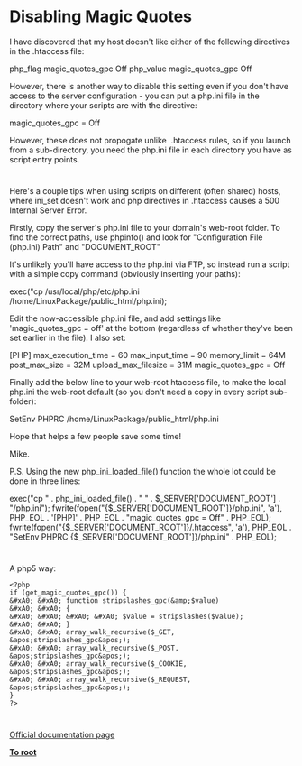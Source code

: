 # Disabling Magic Quotes





I have discovered that my host doesn&apos;t like either of the following directives in the .htaccess file:

php_flag magic_quotes_gpc Off
php_value magic_quotes_gpc Off

However, there is another way to disable this setting even if you don&apos;t have access to the server configuration - you can put a php.ini file in the directory where your scripts are with the directive:

magic_quotes_gpc = Off

However, these does not propogate unlike&#xA0; .htaccess rules, so if you launch from a sub-directory, you need the php.ini file in each directory you have as script entry points.

  

#



Here&apos;s a couple tips when using scripts on different (often shared) hosts, where ini_set doesn&apos;t work and php directives in .htaccess causes a 500 Internal Server Error.

Firstly, copy the server&apos;s php.ini file to your domain&apos;s web-root folder. To find the correct paths, use phpinfo() and look for &quot;Configuration File (php.ini) Path&quot; and &quot;DOCUMENT_ROOT&quot;

It&apos;s unlikely you&apos;ll have access to the php.ini via FTP, so instead run a script with a simple copy command (obviously inserting your paths):

exec(&quot;cp /usr/local/php/etc/php.ini /home/LinuxPackage/public_html/php.ini);

Edit the now-accessible php.ini file, and add settings like &apos;magic_quotes_gpc = off&apos; at the bottom (regardless of whether they&apos;ve been set earlier in the file). I also set:

[PHP]
max_execution_time = 60
max_input_time = 90
memory_limit = 64M
post_max_size = 32M
upload_max_filesize = 31M
magic_quotes_gpc = Off

Finally add the below line to your web-root htaccess file, to make the local php.ini the web-root default (so you don&apos;t need a copy in every script sub-folder):

SetEnv PHPRC /home/LinuxPackage/public_html/php.ini

Hope that helps a few people save some time!

Mike.

P.S. Using the new php_ini_loaded_file() function the whole lot could be done in three lines:

exec(&quot;cp &quot; . php_ini_loaded_file() . &quot; &quot; . $_SERVER[&apos;DOCUMENT_ROOT&apos;] . &quot;/php.ini&quot;);
fwrite(fopen(&quot;{$_SERVER[&apos;DOCUMENT_ROOT&apos;]}/php.ini&quot;, &apos;a&apos;), PHP_EOL . &apos;[PHP]&apos; . PHP_EOL . &quot;magic_quotes_gpc = Off&quot; . PHP_EOL);
fwrite(fopen(&quot;{$_SERVER[&apos;DOCUMENT_ROOT&apos;]}/.htaccess&quot;, &apos;a&apos;), PHP_EOL . &quot;SetEnv PHPRC {$_SERVER[&apos;DOCUMENT_ROOT&apos;]}/php.ini&quot; . PHP_EOL);

  

#



A php5 way:



```
<?php
if (get_magic_quotes_gpc()) {
&#xA0; &#xA0; function stripslashes_gpc(&amp;$value)
&#xA0; &#xA0; {
&#xA0; &#xA0; &#xA0; &#xA0; $value = stripslashes($value);
&#xA0; &#xA0; }
&#xA0; &#xA0; array_walk_recursive($_GET, &apos;stripslashes_gpc&apos;);
&#xA0; &#xA0; array_walk_recursive($_POST, &apos;stripslashes_gpc&apos;);
&#xA0; &#xA0; array_walk_recursive($_COOKIE, &apos;stripslashes_gpc&apos;);
&#xA0; &#xA0; array_walk_recursive($_REQUEST, &apos;stripslashes_gpc&apos;);
}
?>
```



  

#

[Official documentation page](https://www.php.net/manual/en/security.magicquotes.disabling.php)

**[To root](/README.md)**